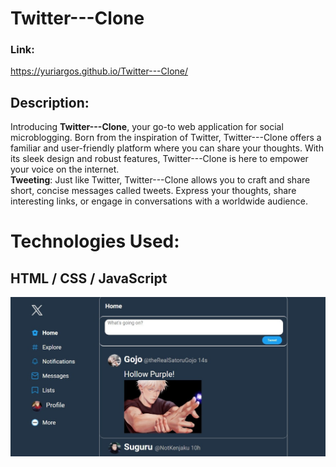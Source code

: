 # Twitter---Clone

### Link:
https://yuriargos.github.io/Twitter---Clone/

## Description:
Introducing **Twitter---Clone**, your go-to web application for social microblogging. Born from the inspiration of Twitter, Twitter---Clone offers a familiar and user-friendly platform where you can share your thoughts. With its sleek design and robust features, Twitter---Clone is here to empower your voice on the internet.
<br>
**Tweeting**: Just like Twitter, Twitter---Clone allows you to craft and share short, concise messages called tweets. Express your thoughts, share interesting links, or engage in conversations with a worldwide audience.

# Technologies Used:
## HTML / CSS / JavaScript

![image](https://github.com/YuriArgos/Twitter---Clone/blob/main/assets/JUJUTSU.jpeg)
